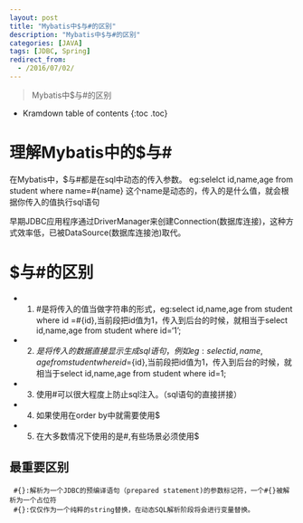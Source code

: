 ```yaml
---
layout: post
title: "Mybatis中$与#的区别"
description: "Mybatis中$与#的区别"
categories: [JAVA]
tags: [JDBC, Spring]
redirect_from:
  - /2016/07/02/
---
```


> Mybatis中$与#的区别

* Kramdown table of contents
{:toc .toc}

# 理解Mybatis中的$与#
  在Mybatis中，$与#都是在sql中动态的传入参数。
  eg:selelct id,name,age from student where name=#{name} 这个name是动态的，传入的是什么值，就会根据你传入的值执行sql语句

早期JDBC应用程序通过DriverManager来创建Connection(数据库连接)，这种方式效率低，已被DataSource(数据库连接池)取代。

# $与#的区别
  * 1. #是将传入的值当做字符串的形式，eg:select id,name,age from student where id =#{id},当前段把id值为1，传入到后台的时候，就相当于select id,name,age from student where id=‘1’;
  * 2. $是将传入的数据直接显示生成sql语句，例如eg:select id,name,age from student where id =${id},当前段把id值为1，传入到后台的时候，就相当于select id,name,age from student where id=1;
  * 3. 使用#可以很大程度上防止sql注入。（sql语句的直接拼接）
  * 4. 如果使用在order by中就需要使用$
  * 5. 在大多数情况下使用的是#,有些场景必须使用$
  ## 最重要区别
	 #{}:解析为一个JDBC的预编译语句（prepared statement)的参数标记符，一个#{}被解析为一个占位符
	 #{}:仅仅作为一个纯粹的string替换，在动态SQL解析阶段将会进行变量替换。
	 